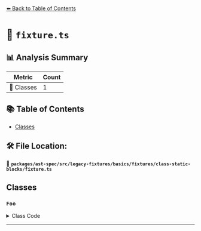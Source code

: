 [⬅️ Back to Table of Contents](../../../../../../../index.md)

# 📄 `fixture.ts`

## 📊 Analysis Summary

| Metric | Count |
|--------|-------|
| 🧱 Classes | 1 |

## 📚 Table of Contents

- [Classes](#classes)

## 🛠️ File Location:
📂 **`packages/ast-spec/src/legacy-fixtures/basics/fixtures/class-static-blocks/fixture.ts`**

## Classes

### `Foo`

<details><summary>Class Code</summary>

```ts
class Foo {
  static count = 0;
  static {
    if (someCondition()) {
      count++;
    }
  }
}
```
</details>


---